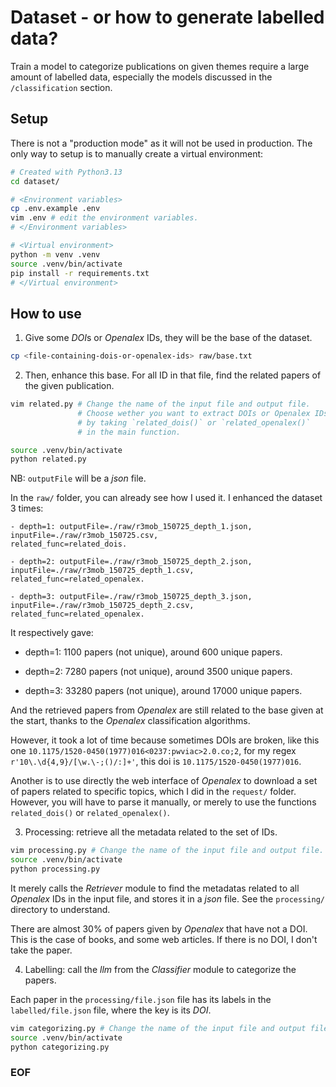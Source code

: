 # Dataset - or how to generate labelled data?

Train a model to categorize publications on given themes require
a large amount of labelled data, especially the models discussed
in the `/classification` section.

## Setup

There is not a "production mode" as it will not be used in production.
The only way to setup is to manually create a virtual environment:

```bash
# Created with Python3.13
cd dataset/

# <Environment variables>
cp .env.example .env
vim .env # edit the environment variables.
# </Environment variables>

# <Virtual environment>
python -m venv .venv
source .venv/bin/activate
pip install -r requirements.txt
# </Virtual environment>
```

## How to use

1. Give some *DOI*s or *Openalex* IDs, they will be
the base of the dataset.

```bash
cp <file-containing-dois-or-openalex-ids> raw/base.txt
```

2. Then, enhance this base. For all ID in that file, find the related
papers of the given publication.

```bash
vim related.py # Change the name of the input file and output file.
               # Choose wether you want to extract DOIs or Openalex IDs,
               # by taking `related_dois()` or `related_openalex()`
               # in the main function.

source .venv/bin/activate
python related.py
```

NB: `outputFile` will be a *json* file.

In the `raw/` folder, you can already see how I used it.
I enhanced the dataset 3 times:

```
- depth=1: outputFile=./raw/r3mob_150725_depth_1.json,
inputFile=./raw/r3mob_150725.csv,
related_func=related_dois.

- depth=2: outputFile=./raw/r3mob_150725_depth_2.json,
inputFile=./raw/r3mob_150725_depth_1.csv,
related_func=related_openalex.

- depth=3: outputFile=./raw/r3mob_150725_depth_3.json,
inputFile=./raw/r3mob_150725_depth_2.csv,
related_func=related_openalex.
```

It respectively gave:

- depth=1: 1100 papers (not unique), around 600 unique papers.

- depth=2: 7280 papers (not unique), around 3500 unique papers.

- depth=3: 33280 papers (not unique), around 17000 unique papers.

And the retrieved papers from *Openalex* are still related to the
base given at the start, thanks to the *Openalex* classification algorithms.


However, it took a lot of time because sometimes DOIs are broken,
like this one `10.1175/1520-0450(1977)016<0237:pwviac>2.0.co;2`,
for my regex `r'10\.\d{4,9}/[\w.\-;()/:]+'`, this doi is
`10.1175/1520-0450(1977)016`.

Another is to use directly the web interface of *Openalex* to
download a set of papers related to specific topics, which I did
in the `request/` folder. However, you will have to parse it manually,
or merely to use the functions `related_dois()` or `related_openalex()`.

3. Processing: retrieve all the metadata related to the set of IDs.

```bash
vim processing.py # Change the name of the input file and output file.
source .venv/bin/activate
python processing.py
```

It merely calls the *Retriever* module to find the metadatas
related to all *Openalex* IDs in the input file, and stores it in a
*json* file. See the `processing/` directory to understand.


There are almost 30% of papers given by *Openalex* that have not a 
DOI. This is the case of books, and some web articles.
If there is no DOI, I don't take the paper.

4. Labelling: call the *llm* from the *Classifier* module
to categorize the papers.

Each paper in the `processing/file.json` file has its labels in the
`labelled/file.json` file, where the key is its *DOI*.

```bash
vim categorizing.py # Change the name of the input file and output file.
source .venv/bin/activate
python categorizing.py
```

### EOF

